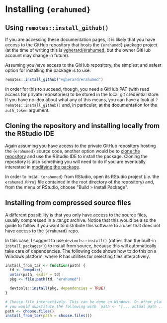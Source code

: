 # Installing `{erahumed}`

## Using `remotes::install_github()`

If you are accessing these documentation pages, it is likely that you have 
access to the GitHub repository that hosts the `{erahumed}` package project 
(at the time of  writing this is 
[vgherard/erahumed](https://github.com/vgherard/erahumed/), but the owner 
GitHub account may change in future).

Assuming you have access to the GitHub repository, the simplest and safest 
option for installing the package is to use:

```r
remotes::install_github("vgherard/erahumed")
```

In order for this to succeed, though, you need a GitHub PAT (with read access
for private repositories) to be stored in the local git credential store. If you
have no idea about what any of this means, you can have a look at 
`?remotes::install_github()` and, in particular, at the documentation for the
`auth_token` argument.

## Cloning the repository and installing locally from the RStudio IDE

Again assuming you have access to the private GitHub repository hosting the
`{erahumed}` source code, another option would be to [clone the repository](https://docs.github.com/en/repositories/creating-and-managing-repositories/cloning-a-repository) and use the RStudio IDE to install the package. Cloning the 
repository is also something you will need to do if you are eventually 
interested in [modifying the package](modifying_erahumed.md).

In order to install `{erahumed}` from RStudio, open its RStudio project (*i.e.*
the `erahumed.RProj` file contained in the root directory of the repository) 
and, from the menu of RStudio, choose "Build > Install Package".

## Installing from compressed source files

A different possibility is that you only have access to the source files, 
usually compressed in a .tar.gz archive. Notice that this would be also the 
guide to follow if you want to distribute this software to a user that does not
have access to the `{erahumed}` repo. 

In this case, I suggest to use `devtools::install()` (rather than the built-in 
`install.packages()`) to install from source, because this will automatically
take care of dependencies. The following code shows how to do this on a 
Windows platform, where R has utilities for selecting files interactively.

```r
install_from_tar <- function(path) {
  td <- tempdir()
  untar(path, exdir = td)
  pkg <- file.path(td, "erahumed")

  devtools::install(pkg, dependencies = TRUE)
}

# Choose file interactively. This can be done on Windows. On other platforms,
# you would substitute the following with `path <- "[... actual path ...]"`
path <- choose.files() 
install_from_tar(path = choose.files())  
```
